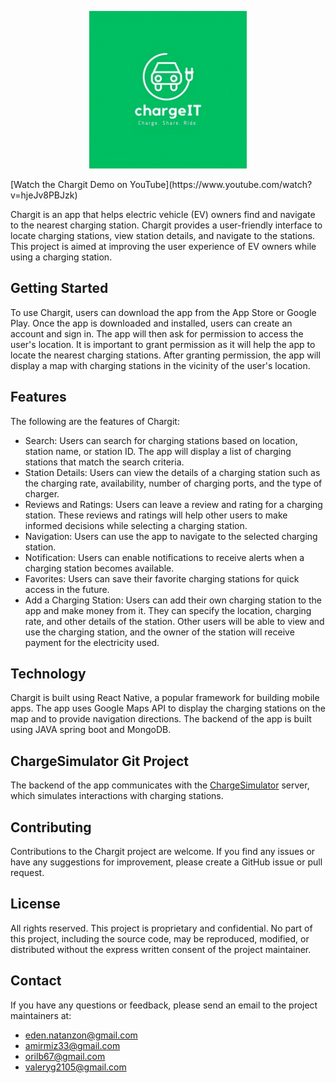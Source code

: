 <p align="center">
    <img width="50%" src="./server/src/main/resources/images/chargeIT.jpg">
</p>
[Watch the Chargit Demo on YouTube](https://www.youtube.com/watch?v=hjeJv8PBJzk)  

Chargit is an app that helps electric vehicle (EV) owners find and navigate to the nearest charging station. Chargit provides a user-friendly interface to locate charging stations, view station details, and navigate to the stations. This project is aimed at improving the user experience of EV owners while using a charging station.

## Getting Started

To use Chargit, users can download the app from the App Store or Google Play. Once the app is downloaded and installed, users can create an account and sign in. The app will then ask for permission to access the user's location. It is important to grant permission as it will help the app to locate the nearest charging stations. After granting permission, the app will display a map with charging stations in the vicinity of the user's location.

## Features

The following are the features of Chargit:

- Search: Users can search for charging stations based on location, station name, or station ID. The app will display a list of charging stations that match the search criteria.
- Station Details: Users can view the details of a charging station such as the charging rate, availability, number of charging ports, and the type of charger.
- Reviews and Ratings: Users can leave a review and rating for a charging station. These reviews and ratings will help other users to make informed decisions while selecting a charging station.
- Navigation: Users can use the app to navigate to the selected charging station.
- Notification: Users can enable notifications to receive alerts when a charging station becomes available.
- Favorites: Users can save their favorite charging stations for quick access in the future.
- Add a Charging Station: Users can add their own charging station to the app and make money from it. They can specify the location, charging rate, and other details of the station. Other users will be able to view and use the charging station, and the owner of the station will receive payment for the electricity used.

## Technology

Chargit is built using React Native, a popular framework for building mobile apps. The app uses Google Maps API to display the charging stations on the map and to provide navigation directions. The backend of the app is built using JAVA spring boot and MongoDB.

## ChargeSimulator Git Project

The backend of the app communicates with the [ChargeSimulator](https://github.com/AmirMizrahi/ChargeSimulator) server, which simulates interactions with charging stations.

## Contributing

Contributions to the Chargit project are welcome. If you find any issues or have any suggestions for improvement, please create a GitHub issue or pull request.

## License

All rights reserved. This project is proprietary and confidential. No part of this project, including the source code, may be reproduced, modified, or distributed without the express written consent of the project maintainer.

## Contact

If you have any questions or feedback, please send an email to the project maintainers at:
- eden.natanzon@gmail.com
- amirmiz33@gmail.com
- orilb67@gmail.com
- valeryg2105@gmail.com
